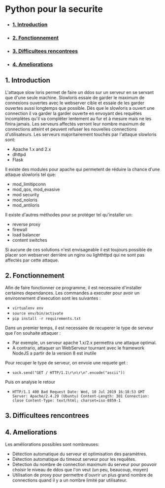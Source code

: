# Python pour la securite
  - ### [1. Introduction](#1-Introduction)
  - ### [2. Fonctionnement](#2-Fonctionnement)
  - ### [3. Difficultees rencontrees](#3-Difficultees-rencontrees)
  - ### [4. Ameliorations](#4-Ameliorations)

## 1. Introduction

 L'attaque slow loris permet de faire un ddos sur un serveur en se servant que d'une seule machine. 
 Slowloris essaie de garder le maximum de connexions ouvertes avec le webserver cible et essaie de les garder ouvertes aussi longtemps que possible. 
 Dès que le slowloris a ouvert une connection il va garder la garder ouverte en envoyant des requêtes incomplètes qu'il va compléter lentement au fur et à mesure mais ne les finira jamais. 
 Les serveurs affectés verront leur nombre maximum de connections atteint et peuvent refuser les nouvelles connections d'utilisateurs.
Les serveurs majoritairement touchés par l'attaque slowloris sont:
- Apache 1.x and 2.x
- dhttpd
- Flask

Il existe des modules pour apache qui permetent de réduire la chance d'une attaque slowloris tel que: 
- mod_limitipconn
- mod_qos, mod_evasive
- mod security
- mod_noloris
- mod_antiloris

Il existe d'autres méthodes pour se protéger tel qu'installer un:
- reverse proxy
- firewall
- load balancer
- content switches

Si aucune de ces solutions n'est envisageable il est toujours possible de placer son webserver derrière un nginx ou lighthttpd qui ne sont pas affectés par cette attaque.
## 2. Fonctionnement
Afin de faire fonctionner ce programme, il est necessaire d'installer certaines dependances. Les commandes a executer pour avoir un environnement d'execution sont les suivantes :
 * `virtualenv env`
 * `source env/bin/activate`
 * `pip install -r requirements.txt`

 Dans un premier temps, il est necessaire de recuperer le type de serveur que l'on souhaite attaquer : 
 * Par exemple, un serveur apache 1.x/2.x permettra une attaque optimal.
 * A contrario, attaquer un WebServeur tournant avec le framework NodeJS a partir de la version 8 est inutile

 Pour recuper le type de serveur, on envoie une requete get : </br>
 * `sock.send("GET / HTTP/1.1\r\n\r\n".encode("ascii"))`</br>

Puis on analyse le retour </br>
*  `HTTP/1.1 400 Bad Request
Date: Wed, 10 Jul 2019 16:18:53 GMT
Server: Apache/2.4.29 (Ubuntu)
Content-Length: 301
Connection: close
Content-Type: text/html; charset=iso-8859-1
`


## 3. Difficultees rencontrees


## 4. Ameliorations
Les améliorations possibles sont nombreuses:
- Détection automatique du serveur et optimisation des paramètres.
- Détection automatique du timeout serveur pour les requêtes.
- Détection du nombre de connection maximum du serveur pour pouvoir choisir le niveau de ddos que l'on veut (un peu, beaucoup, moyen)
- Utilisation de proxy pour permettre d'ouvrir un plus grand nombre de connections quand il y a un nombre limité par utilisateur.
